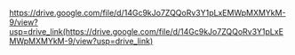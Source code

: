 https://drive.google.com/file/d/14Gc9kJo7ZQQoRv3Y1pLxEMWpMXMYkM-9/view?usp=drive_link(https://drive.google.com/file/d/14Gc9kJo7ZQQoRv3Y1pLxEMWpMXMYkM-9/view?usp=drive_link)
